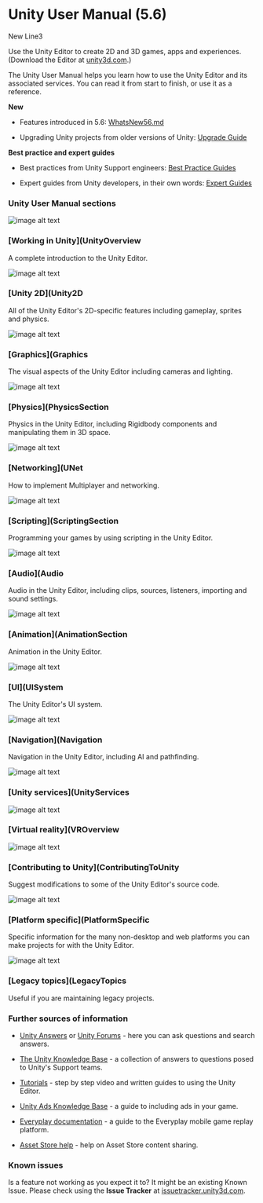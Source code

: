# Unity User Manual (5.6)

New Line3

Use the Unity Editor to create 2D and 3D games, apps and experiences. (Download the Editor at [unity3d.com](http://unity3d.com/unity).)

The Unity User Manual helps you learn how to use the Unity Editor and its associated services. You can read it from start to finish, or use it as a reference.

__New__

* Features introduced in 5.6: [WhatsNew56.md](WhatsNew56.md)

* Upgrading Unity projects from older versions of Unity: [Upgrade Guide](http://docs.google.com/UpgradeGuides)

__Best practice and expert guides__

* Best practices from Unity Support engineers: [Best Practice Guides](http://docs.google.com/BestPracticeGuides)

* Expert guides from Unity developers, in their own words: [Expert Guides](http://docs.google.com/ExpertGuides)

### Unity User Manual sections

![image alt text](image_0.jpg)

### [Working in Unity](UnityOverview

A complete introduction to the Unity Editor.

![image alt text](image_0.jpg)

### [Unity 2D](Unity2D

All of the Unity Editor's 2D-specific features including gameplay, sprites and physics.

![image alt text](image_0.jpg)

### [Graphics](Graphics

The visual aspects of the Unity Editor including cameras and lighting.

![image alt text](image_0.jpg)

### [Physics](PhysicsSection

Physics in the Unity Editor, including Rigidbody components and manipulating them in 3D space.

![image alt text](image_0.jpg)

### [Networking](UNet

How to implement Multiplayer and networking.

![image alt text](image_0.jpg)

### [Scripting](ScriptingSection

Programming your games by using scripting in the Unity Editor.

![image alt text](image_0.jpg)

### [Audio](Audio

Audio in the Unity Editor, including clips, sources, listeners, importing and sound settings.

![image alt text](image_0.jpg)

### [Animation](AnimationSection

Animation in the Unity Editor.

![image alt text](image_0.jpg)

### [UI](UISystem

The Unity Editor's UI system.

![image alt text](image_0.jpg)

### [Navigation](Navigation

Navigation in the Unity Editor, including AI and pathfinding.

![image alt text](image_0.jpg)

### [Unity services](UnityServices

![image alt text](image_0.jpg)

### [Virtual reality](VROverview

![image alt text](image_0.jpg)

### [Contributing to Unity](ContributingToUnity

Suggest modifications to some of the Unity Editor's source code.

![image alt text](image_0.jpg)

### [Platform specific](PlatformSpecific

Specific information for the many non-desktop and web platforms you can make projects for with the Unity Editor.

![image alt text](image_0.jpg)

### [Legacy topics](LegacyTopics

Useful if you are maintaining legacy projects.

### Further sources of information

* [Unity Answers](http://answers.unity3d.com/) or [Unity Forums](http://forum.unity3d.com/) - here you can ask questions and search answers.

* [The Unity Knowledge Base](https://support.unity3d.com) - a collection of answers to questions posed to Unity's Support teams.

* [Tutorials](http://unity3d.com/learn/tutorials) - step by step video and written guides to using the Unity Editor.

* [Unity Ads Knowledge Base](http://unityads.unity3d.com/help/index) - a guide to including ads in your game.

* [Everyplay documentation](https://developers.everyplay.com/documentation) - a guide to the Everyplay mobile game replay platform.

* [Asset Store help](http://unity3d.com/asset-store/help) - help on Asset Store content sharing.

### Known issues

Is a feature not working as you expect it to? It might be an existing Known Issue. Please check using the __Issue Tracker__ at [issuetracker.unity3d.com](https://issuetracker.unity3d.com).

